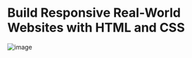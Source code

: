 # Build Responsive Real-World Websites with HTML and CSS
![image](https://user-images.githubusercontent.com/102685868/214868365-0ecfa279-bd3d-4b3a-a2e7-b2fbd9bcecbf.png)
